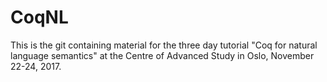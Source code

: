 # CoqNL
This is the git containing material for the three day tutorial "Coq for natural language semantics" at the Centre of Advanced Study in Oslo, November 22-24, 2017. 
